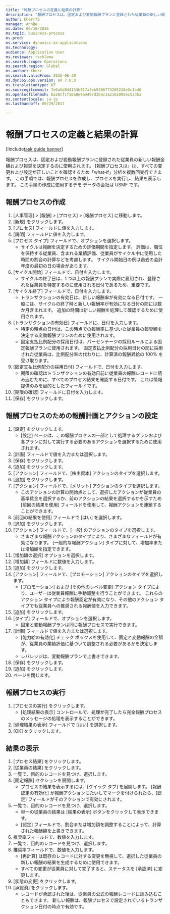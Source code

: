 ```yaml
--- 
title: "報酬プロセスの定義と結果の計算"
description: "報酬プロセスは、固定および変動報酬プランに登録された従業員の新しい報酬金額および報奨を決定するのに使用されます。"
author: kherr75
manager: AnnBe
ms.date: 06/10/2016
ms.topic: business-process
ms.prod: 
ms.service: dynamics-ax-applications
ms.technology: 
audience: Application User
ms.reviewer: rschloma
ms.search.scope: Operations
ms.search.region: Global
ms.author: kherr
ms.search.validFrom: 2016-06-30
ms.dyn365.ops.version: AX 7.0.0
ms.translationtype: HT
ms.sourcegitcommit: 7e0a5d044133b917a3eb9386773205218e5c1b40
ms.openlocfilehash: ba28cf1fa6a8e9a4497d3bac1a2161098ec53db1
ms.contentlocale: ja-jp
ms.lasthandoff: 09/29/2017

---
```

# <a name="define-compensation-process-and-calculate-results"></a>報酬プロセスの定義と結果の計算

[!include[task guide banner](../../includes/task-guide-banner.md)]

報酬プロセスは、固定および変動報酬プランに登録された従業員の新しい報酬金額および報奨を決定するのに使用されます。 [報酬プロセスは」は、すべての変更および設定が正しいことを確認するため「what-if」分析を複数回実行できます。 この手順では、報酬プロセスを作成し、プロセスを実行し、結果を表示します。 この手順の作成に使用するデモ データの会社は USMF です。


## <a name="create-a-compensation-process"></a>報酬プロセスの作成
1. [人事管理] > [報酬] > [プロセス] > [報酬プロセス] に移動します。
2. [新規] をクリックします。
3. [プロセス] フィールドに値を入力します。
4. [説明] フィールドに値を入力します。
5. [プロセス タイプ] フィールドで、オプションを選択します。
    * サイクルは報酬を決定するための評価期間を指定します。 評価は、職位を保持する従業員、含まれる業績評価、従業員がサイクル中に使用した時間の割合の計算などを考慮します。 サイクル開始日の例は過去の会計年度の最初の日の場合があります。  
6. [サイクル開始] フィールドで、日付を入力します。
    * サイクルの終了日は、1 つ以上の報酬プランで実際に雇用され、登録された従業員を特定するのに使用される日付であるため、重要です。  
7. [サイクル終了] フィールドで、日付を入力します。
    * トランザクションの有効日は、新しい報酬率が有効になる日付です。 一般には、サイクルの終了時と新しい報酬率が有効になる日付の間には数か月含まれます。 追加の時間は新しい報酬を処理して確認するために使用されます。  
8. [トランザクションの有効日] フィールドに、日付を入力します。
    * 特定の時点の日付は、この時点での報酬率に基づいた従業員の報奨額を決定する変動報酬プランのために使用されます。  
    * 固定支払比例配分の採用日付は、パーセンテージの採用ルールによる固定報酬プランに使用されます。  固定支払比例配分の採用日付の間に採用された従業員は、比例配分率の代わりに、計算済の報酬昇給の 100% を受け取ります。  
9. [固定支払比例配分の採用日付] フィールドで、日付を入力します。
    * 期限の確認はトランザクションの有効日前に従業員の報酬レコードに読み込むために、すべてのプロセス結果を確認する日付です。 これは情報提供のみを目的としたフィールドです。  
10. [期限の確認] フィールドに日付を入力します。
11. [保存] をクリックします。

## <a name="setup-the-compensation-plans-and-actions-for-a-compensation-process"></a>報酬プロセスのための報酬計画とアクションの設定
1. [設定] をクリックします。
    * [設定] ページは、この報酬プロセスの一部として処理するプランおよび各プランに対して実行する必要のあるアクションを選択するために使用されます。  
2. [計画] フィールドで値を入力または選択します。
3. [保存] をクリックします。
4. [追加] をクリックします。
5. [アクション] フィールドで、[株主資本] アクションのタイプを選択します。
6. [追加] をクリックします。
7. [アクション] フィールドで、[メリット] アクションのタイプを選択します。
    * このアクションの計算の開始点として、選択したアクションが従業員の基準賃金を選択するか、前のアクションの結果を選択するかを示すため [前回の結果を使用] フィールドを使用して、報酬アクションを連鎖することができます。  
8. [前回の結果を使用] フィールドで [はい] を選択します。
9. [追加] をクリックします。
10. [アクション] フィールドで、[一般] のアクションのタイプを選択します。
    * さまざまな報酬アクションのタイプにより、さまざまなフィールドが有効になります。 [一般的な報酬アクション] タイプに対して、増加率または増加額を指定できます。  
11. [増加額の選択] オプションを選択します。
12. [増加額] フィールドに数値を入力します。
13. [追加] をクリックします。
14. [アクション] フィールドで、[プロモーション] アクションのタイプを選択します。
    * [プロモーション] および [その他のレベル変更] アクション タイプにより、ユーザーは従業員報酬に手動調整を行うことができます。 これらのアクション タイプにより報酬認定が有効になり、その他のアクション タイプでも従業員への推奨される報酬値を入力できます。  
15. [追加] をクリックします。
16. [タイプ] フィールドで、オプションを選択します。
    * 固定と変動報酬プランは同じ報酬プロセスで実行できます。  
17. [計画] フィールドで値を入力または選択します。
    * [能力給の有効化] チェック ボックスを使用して、固定と変動報酬の金額が、従業員の業績評価に基づいて調整される必要があるかを決定します。  
    * レバレッジは、変動報酬プランで上書きできます。  
18. [保存] をクリックします。
19. [追加] をクリックします。
20. ページを閉じます。

## <a name="run-the-compensation-process"></a>報酬プロセスの実行
1. [プロセスの実行] をクリックします。
    * [処理結果の表示] コントロールで、処理が完了したら完全報酬プロセスのメッセージの処理を表示することができます。  
2. [処理結果の表示] フィールドで [はい] を選択します。
3. [OK] をクリックします。

## <a name="view-the-results"></a>結果の表示
1. [プロセス結果] をクリックします。
2. [従業員の結果] をクリックします。
3. 一覧で、目的のレコードを見つけ、選択します。
4. [固定報酬] セクションを展開します。
    * プロセスの結果を表示するには、[クイック タブ] を展開します。 [報酬認定の有効化] が報酬アクションにたいしてマークを付けられたら、[認定] フィールドがそのアクションで有効にされます。  
5. 一覧で、目的のレコードを見つけ、選択します。
    * 単一の従業員の結果は [結果の表示] ボタンをクリックして表示できます。  
    * [認定] フィールドで、割合または増加額を調整することによって、計算された報酬額を上書きできます。  
6. 推奨率フィールドで、数値を入力します。
7. 一覧で、目的のレコードを見つけ、選択します。
8. 推奨率フィールドで、数値を入力します。
    * [再計算] は既存のレコードに対する変更を無視して、選択した従業員の新しい報酬の結果を生成するために使用できます。  
    * すべての変更が従業員に対して完了すると、ステータスを [承認済] に変更します。  
9. [状態の変更] をクリックします。
10. [承認済] をクリックします。
    * レコードが承認された後は、従業員の公式の報酬レコードに読み込むこともできます。 新しい報酬は、報酬プロセスで設定されているトランザクション日付の時点で有効です。  


